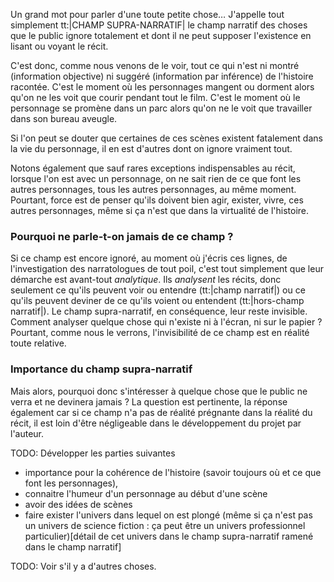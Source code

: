 <!-- Page: #344 Le champ supra-narratif -->

Un grand mot pour parler d'une toute petite chose… J'appelle tout simplement tt:|CHAMP SUPRA-NARRATIF| le champ narratif des choses que le public ignore totalement et dont il ne peut supposer l'existence en lisant ou voyant le récit.

C'est donc, comme nous venons de le voir, tout ce qui n'est ni montré (information objective) ni suggéré (information par inférence) de l'histoire racontée. C'est le moment où les personnages mangent ou dorment alors qu'on ne les voit que courir pendant tout le film. C'est le moment où le personnage se promène dans un parc alors qu'on ne le voit que travailler dans son bureau aveugle.

Si l'on peut se douter que certaines de ces scènes existent fatalement dans la vie du personnage, il en est d'autres dont on ignore vraiment tout. 

Notons également que sauf rares exceptions indispensables au récit, lorsque l'on est avec un personnage, on ne sait rien de ce que font les autres personnages, tous les autres personnages, au même moment. Pourtant, force est de penser qu'ils doivent bien agir, exister, vivre, ces autres personnages, même si ça n'est que dans la virtualité de l'histoire.


### Pourquoi ne parle-t-on jamais de ce champ ?

Si ce champ est encore ignoré, au moment où j'écris ces lignes, de l'investigation des narratologues de tout poil, c'est tout simplement que leur démarche est avant-tout *analytique*. Ils *analysent* les récits, donc seulement ce qu'ils peuvent voir ou entendre (tt:|champ narratif|) ou ce qu'ils peuvent deviner de ce qu'ils voient ou entendent (tt:|hors-champ narratif|). Le champ supra-narratif, en conséquence, leur reste invisible. Comment analyser quelque chose qui n'existe ni à l'écran, ni sur le papier ? Pourtant, comme nous le verrons, l'invisibilité de ce champ est en réalité toute relative.

### Importance du champ supra-narratif

Mais alors, pourquoi donc s'intéresser à quelque chose que le public ne verra et ne devinera jamais ? La question est pertinente, la réponse également car si ce champ n'a pas de réalité prégnante dans la réalité du récit, il est loin d'être négligeable dans le développement du projet par l'auteur.

<adminonly>
  TODO: Développer les parties suivantes
</adminonly>

* importance pour la cohérence de l'histoire (savoir toujours où et ce que font les personnages),
* connaitre l'humeur d'un personnage au début d'une scène
* avoir des idées de scènes
* faire exister l'univers dans lequel on est plongé (même si ça n'est pas un univers de science fiction : ça peut être un univers professionnel particulier)[détail de cet univers dans le champ supra-narratif ramené dans le champ narratif]

<adminonly>
  TODO: Voir s'il y a d'autres choses.
</adminonly>